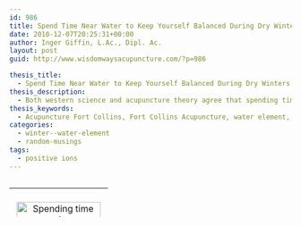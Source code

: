 ```yaml
---
id: 986
title: Spend Time Near Water to Keep Yourself Balanced During Dry Winters
date: 2010-12-07T20:25:31+00:00
author: Inger Giffin, L.Ac., Dipl. Ac.
layout: post
guid: http://www.wisdomwaysacupuncture.com/?p=986

thesis_title:
  - Spend Time Near Water to Keep Yourself Balanced During Dry Winters
thesis_description:
  - Both western science and acupuncture theory agree that spending time near moving water is beneficial for our health. Make it a priority during dry winters.
thesis_keywords:
  - Acupuncture Fort Collins, Fort Collins Acupuncture, water element,
categories:
  - winter--water-element
  - random-musings
tags:
  - positive ions
---
```

<table style="height: 52px;" width="160" align="left">
  <tr>
    <td width="160">
    </td>
  </tr>
  
  <tr>
    <td align="center">
      <p>
        <div id="attachment_987" style="width: 160px" class="wp-caption alignleft">
          <a href="http://www.wisdomwaysacupuncture.com/wp-content/uploads/2011/01/moving-water.jpg"><img class="size-thumbnail wp-image-987" title="Water Element" src="http://www.wisdomwaysacupuncture.com/wp-content/uploads/2011/01/moving-water-150x112.jpg" alt="Spending time near moving water will help balance you" width="150" height="112" /></a>
          
          <p class="wp-caption-text">
            Spending time near moving water will help balance you
          </p>
        </div></td> </tr> </tbody> </table> 
        
        <p>
          <strong>While the warm weather we&#8217;ve been having here in the Rockies has been lovely, a lack of snow and rain can actually be detrimental to our health if we do not take time to balance what is missing.</strong>
        </p>
        
        <p>
          <strong>We are not yet officially in the season associated with <a href="http://www.wisdomwaysacupuncture.com/2018/01/12/the-depths-of-water-will-keep-you-balanced-this-winter/">Water</a>, but it <em>is</em> just around the corner.  Our days are almost at their peak of shortness which means Yang is at its lowest point of the year; and  typically, it would be much colder, which is Yin, and our environment would be filled with snow and ice.  Because our summer was so dry and lacking its usual thunder and lightening storms, and our winter season is off to an incredibly dry start, it is even more important that we get out to our local creeks and streams to increase our exposure to Water.</strong>
        </p>
        
        <h3>
          <span style="color: #808000;">Acupuncture theory has its own explanation for the benefits of spending time near water during the Water Element season, but let&#8217;s take a look at the Western perspective.</span>
        </h3>
        
        <p>
          <strong>The air around us is filled with positively and negatively charged particles, which are called &#8220;ions&#8221;. Stormy skies and moving water (or any breaking of the surface tension of water such as lightening, misty days, etc) fill the air with negative ions, which are the scientific secret and explanation behind water&#8217;s health benefits. </strong>While both positive and negative ions occur naturally, only the negative ions are beneficial to our health, the positive ones being the culprit to the commonly known problem of &#8220;free radicals&#8221;.  Because our environment and bodies are filled with so many more positive ions than in the past, due to:
        </p>
        
        <ul>
          <li>
            discharge of voltage in high-voltage networks,
          </li>
          <li>
            heating and cooling systems,
          </li>
          <li>
            TVs, radios, transmitters, radar systems, computers,
          </li>
          <li>
            exhausts and cigarette fumes, smog
          </li>
          <li>
            radiation and harmful chemicals and toxins,
          </li>
        </ul>
        
        <p>
          it is even more important that we take the time to surround ourselves with the negative ions whenever possible.
        </p>
        
        <h4>
          <span style="color: #808000;">Benefits of negative ions</span>
        </h4>
        
        <p>
          <strong>1) They kill bacteria:</strong><br /> <a href="http://r20.rs6.net/tn.jsp?llr=lem6kddab&et=1104078237740&s=0&e=001Ha70tK3ZDfbjkKrDgJgV_7PIz7OKV1EQM9WFLd6KxyDrTvxcF4oMerOIZ9BRwLGGzQUoylmDSPlKW0mvOBZ_om2gC9LXBW4-hpHaIrX-Kkg0xnUfTfUavjQXin1goypP" target="_blank" rel="noopener">Dr. Albert P. Krueger</a>, a microbiologist and experimental pathologist at the University of California, found that an astonishing small quantity of negative ions could kill bacteria and quickly take them out of the air so they were less likely to infect people.  The benefits during cold season or for the immuno-compromised are easy to guess!
        </p>
        
        <p>
          <strong>2) They help with depression:</strong><br /> They have been proven to increase levels of seratonin in the system.  In fact, Columbia University studies of people with winter and chronic depression show that negative ion generators relieve depression as much as antidepressants.
        </p>
        
        <p>
          <strong>3) They improve memory and retention:</strong><br /> In 1984, a study was published in the &#8220;Journal of Abnormal Child Psychology&#8221; named, &#8220;Negative Air Ionization Improves Memory and Attention in Learning-Disabled and Mentally Retarded Children.&#8221; The effectiveness of negative ions on mental performance was tested by researching the power of negative ions to improve the cognitive abilities of mentally handicapped children, as well as the abilities of normal children.
        </p>
        
        <p>
          <strong>4) Speeds recovery of asthma attacks</strong>:<br /> Ionized air has been used in the treatment of asthma patients. The University of Pennsylvania&#8217;s Graduate Hospital administers negative-ion treatments to hundreds of patients suffering from hay fever or bronchial asthma, with great success in eliminating symptoms.
        </p>
        
        <p>
          <strong>Fort Collins area is filled with rivers and lakes, so do yourself a favor, get ready for Water season and give yourself a pre-boost by getting out there and taking walks along our beautiful waterways.</strong> <strong>And stay tuned for my Winter/Water Element newsletter which will be coming out in a couple weeks, and which will go into more details about the Water Element and what you can do to stay balanced during winter.</strong>
        </p>